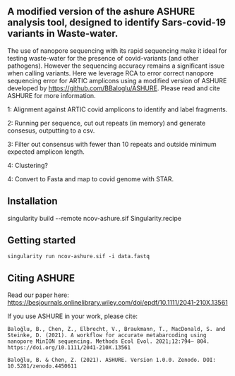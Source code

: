 A modified version of the ashure ASHURE analysis tool, designed to identify Sars-covid-19 variants in Waste-water. 
------------
The use of nanopore sequencing with its rapid sequencing make it ideal for testing waste-water for the presence of covid-variants (and other pathogens). However the sequencing accuracy remains a significant issue when calling variants. Here we leverage RCA to error correct nanopore sequencing error for ARTIC amplicons using a modified version of ASHURE developed by https://github.com/BBaloglu/ASHURE.
Please read and cite ASHURE for more information.

1: Alignment against ARTIC covid amplicons to identify and label fragments.

2: Running per sequence, cut out repeats (in memory) and generate consesus, outputting to a csv.

3: Filter out consensus with fewer than 10 repeats and outside minimum expected amplicon length.

4: Clustering?

4: Convert to Fasta and map to covid genome with STAR.

## Installation 
singularity build --remote ncov-ashure.sif Singularity.recipe

## Getting started
```
singularity run ncov-ashure.sif -i data.fastq
```
## Citing ASHURE

Read our paper here: https://besjournals.onlinelibrary.wiley.com/doi/epdf/10.1111/2041-210X.13561

If you use ASHURE in your work, please cite:

    Baloğlu, B., Chen, Z., Elbrecht, V., Braukmann, T., MacDonald, S. and Steinke, D. (2021). A workflow for accurate metabarcoding using nanopore MinION sequencing. Methods Ecol Evol. 2021;12:794– 804. https://doi.org/10.1111/2041-210X.13561
    
    Baloğlu, B. & Chen, Z. (2021). ASHURE. Version 1.0.0. Zenodo. DOI: 10.5281/zenodo.4450611
